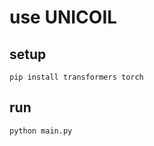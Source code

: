 # use UNICOIL

## setup

```shell
pip install transformers torch
```

## run

```shell
python main.py
```
